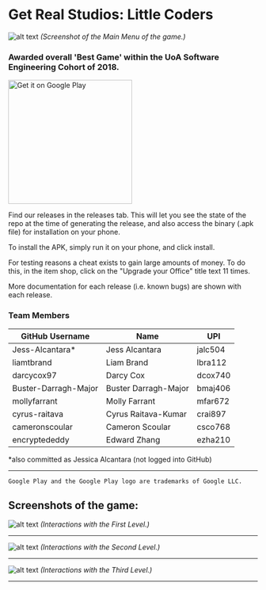 # Get Real Studios: Little Coders

![alt text](https://github.com/liamtbrand/softeng306-p2g8/wiki/MAIN_MENU.jpg)
_(Screenshot of the Main Menu of the game.)_

### Awarded overall 'Best Game' within the UoA Software Engineering Cohort of 2018.

<a href='https://play.google.com/store/apps/details?id=com.GetRealStudios.GameDevStory&pcampaignid=MKT-Other-global-all-co-prtnr-py-PartBadge-Mar2515-1'><img width=250 alt='Get it on Google Play' src='https://play.google.com/intl/en_us/badges/images/generic/en_badge_web_generic.png'/></a>

Find our releases in the releases tab. This will let you see the state of the repo at the time of generating the release, and also access the binary (.apk file) for installation on your phone.

To install the APK, simply run it on your phone, and click install.

For testing reasons a cheat exists to gain large amounts of money.
To do this, in the item shop, click on the "Upgrade your Office" title text 11 times.

More documentation for each release (i.e. known bugs) are shown with each release.

### Team Members

| GitHub Username | Name | UPI |
| --------------- | ---- | --- |
| Jess-Alcantara* | Jess Alcantara | jalc504 |
| liamtbrand | Liam Brand | lbra112 |
| darcycox97 | Darcy Cox | dcox740 |
| Buster-Darragh-Major | Buster Darragh-Major | bmaj406 |
| mollyfarrant | Molly Farrant | mfar672 |
| cyrus-raitava | Cyrus Raitava-Kumar | crai897 |
| cameronscoular | Cameron Scoular | csco768 |
| encryptededdy | Edward Zhang | ezha210 |

\*also committed as Jessica Alcantara (not logged into GitHub)

---
`Google Play and the Google Play logo are trademarks of Google LLC.`

## Screenshots of the game:

![alt text](https://github.com/cyrus-raitava/little-coders/wiki/LEVEL_1.jpg)
_(Interactions with the First Level.)_

***

![alt text](https://github.com/cyrus-raitava/little-coders/wiki/LEVEL_2.PNG)
_(Interactions with the Second Level.)_

***

![alt text](https://github.com/cyrus-raitava/little-coders/wiki/LEVEL_3.PNG)
_(Interactions with the Third Level.)_

***
